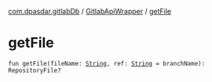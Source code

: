 [com.dpasdar.gitlabDb](../index.md) / [GitlabApiWrapper](index.md) / [getFile](./get-file.md)

# getFile

`fun getFile(fileName: `[`String`](https://kotlinlang.org/api/latest/jvm/stdlib/kotlin/-string/index.html)`, ref: `[`String`](https://kotlinlang.org/api/latest/jvm/stdlib/kotlin/-string/index.html)` = branchName): RepositoryFile?`